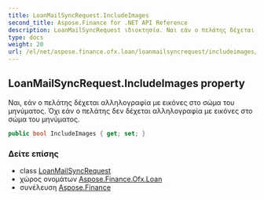 ```yaml
---
title: LoanMailSyncRequest.IncludeImages
second_title: Aspose.Finance for .NET API Reference
description: LoanMailSyncRequest ιδιοκτησία. Ναι εάν ο πελάτης δέχεται αλληλογραφία με εικόνες στο σώμα του μηνύματος. Όχι εάν ο πελάτης δεν δέχεται αλληλογραφία με εικόνες στο σώμα του μηνύματος.
type: docs
weight: 20
url: /el/net/aspose.finance.ofx.loan/loanmailsyncrequest/includeimages/
---
```

## LoanMailSyncRequest.IncludeImages property

Ναι, εάν ο πελάτης δέχεται αλληλογραφία με εικόνες στο σώμα του μηνύματος. Όχι εάν ο πελάτης δεν δέχεται αλληλογραφία με εικόνες στο σώμα του μηνύματος.

```csharp
public bool IncludeImages { get; set; }
```

### Δείτε επίσης

* class [LoanMailSyncRequest](../)
* χώρος ονομάτων [Aspose.Finance.Ofx.Loan](../../loanmailsyncrequest/)
* συνέλευση [Aspose.Finance](../../../)



